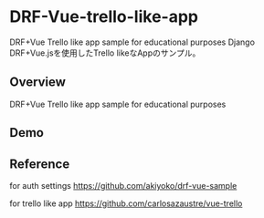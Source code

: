 # DRF-Vue-trello-like-app
DRF+Vue Trello like app sample for educational purposes
Django DRF+Vue.jsを使用したTrello likeなAppのサンプル。

## Overview
DRF+Vue Trello like app sample for educational purposes

## Demo




## Reference
for auth settings
https://github.com/akiyoko/drf-vue-sample<br>

for trello like app
https://github.com/carlosazaustre/vue-trello
